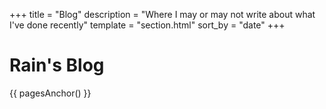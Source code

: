 +++
title = "Blog"
description = "Where I may or may not write about what I've done recently"
template = "section.html"
sort_by = "date"
+++

# Rain's Blog

{{ pagesAnchor() }}
